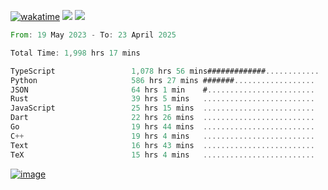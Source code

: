 [![wakatime](https://wakatime.com/badge/user/00eead22-fb14-4dd0-ab8a-3625cafbd50d.svg)](https://wakatime.com/@00eead22-fb14-4dd0-ab8a-3625cafbd50d)
![](https://komarev.com/ghpvc/?username=flatypus)
![](https://pixel.flatypus.me/flatypus?type=tracker)
<!--START_SECTION:waka-->

```rust
From: 19 May 2023 - To: 23 April 2025

Total Time: 1,998 hrs 17 mins

TypeScript                 1,078 hrs 56 mins#############............   53.70 %
Python                     586 hrs 27 mins #######..................   29.19 %
JSON                       64 hrs 1 min    #........................   03.19 %
Rust                       39 hrs 5 mins   .........................   01.95 %
JavaScript                 25 hrs 15 mins  .........................   01.26 %
Dart                       22 hrs 26 mins  .........................   01.12 %
Go                         19 hrs 44 mins  .........................   00.98 %
C++                        19 hrs 4 mins   .........................   00.95 %
Text                       16 hrs 43 mins  .........................   00.83 %
TeX                        15 hrs 4 mins   .........................   00.75 %
```

<!--END_SECTION:waka-->
[<img alt="image" src="https://github.com/flatypus/flatypus/assets/68029599/0a302dc1-501c-43a0-ae8d-37ec4817f3bd">](https://flatypus.me)

